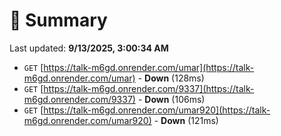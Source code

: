 # 📖 Summary
Last updated: **9/13/2025, 3:00:34 AM**

- `GET` [https://talk-m6gd.onrender.com/umar](https://talk-m6gd.onrender.com/umar) - **Down** (128ms)
- `GET` [https://talk-m6gd.onrender.com/9337](https://talk-m6gd.onrender.com/9337) - **Down** (106ms)
- `GET` [https://talk-m6gd.onrender.com/umar920](https://talk-m6gd.onrender.com/umar920) - **Down** (121ms)
